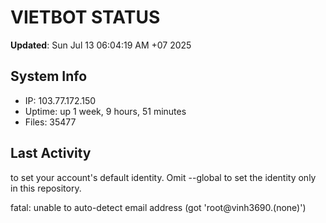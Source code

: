 # VIETBOT STATUS
**Updated**: Sun Jul 13 06:04:19 AM +07 2025

## System Info
- IP: 103.77.172.150
- Uptime: up 1 week, 9 hours, 51 minutes
- Files: 35477

## Last Activity

to set your account's default identity.
Omit --global to set the identity only in this repository.

fatal: unable to auto-detect email address (got 'root@vinh3690.(none)')
